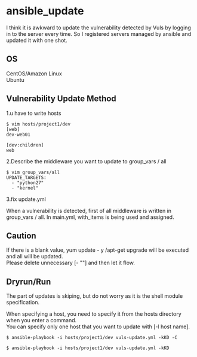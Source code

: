 # ansible_update

I think it is awkward to update the vulnerability detected by Vuls by logging in to the server every time. So I registered servers managed by ansible and updated it with one shot.


## OS

CentOS/Amazon Linux   
Ubuntu  

## Vulnerability Update Method

1.u have to write hosts 

```
$ vim hosts/project1/dev
[web]
dev-web01

[dev:children]
web

```

2.Describe the middleware you want to update to group_vars / all   

```
$ vim group_vars/all
UPDATE_TARGETS:
  - "python27"
  - "kernel"

```

3.fix update.yml


When a vulnerability is detected, first of all middleware is written in group_vars / all. In main.yml, with_items is being used and assigned.

## Caution
If there is a blank value, yum update - y /apt-get upgrade will be executed and all will be updated.  
Please delete unnecessary [- ""] and then let it flow.  

## Dryrun/Run

The part of updates is skiping, but do not worry as it is the shell module specification.  

When specifying a host, you need to specify it from the hosts directory when you enter a command.  
You can specify only one host that you want to update with [-l host name].  

```
$ ansible-playbook -i hosts/project1/dev vuls-update.yml -kKD -C
```
```
$ ansible-playbook -i hosts/project1/dev vuls-update.yml -kKD 
```
